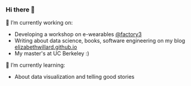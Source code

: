 ### Hi there 👋

<!--
**elizabethwillard/elizabethwillard** is a ✨ _special_ ✨ repository because its `README.md` (this file) appears on your GitHub profile.

Here are some ideas to get you started:

- 🔭 I’m currently working on 
- 🌱 I’m currently learning ...
- 👯 I’m looking to collaborate on ...
- 🤔 I’m looking for help with ...
- 💬 Ask me about ...
- 📫 How to reach me: ...
- 😄 Pronouns: ...
- ⚡ Fun fact: ...
-->


🔭 I’m currently working on:
- Developing a workshop on e-wearables [@factory3](https://factory3.org/)
- Writing about data science, books, software engineering on my blog [elizabethwillard.github.io](elizabethwillard.github.io)
- My master's at UC Berkeley :)

🌱 I’m currently learning:
- About data visualization and telling good stories
